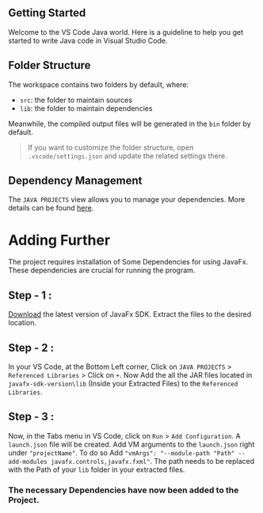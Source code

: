 ## Getting Started

Welcome to the VS Code Java world. Here is a guideline to help you get started to write Java code in Visual Studio Code.

## Folder Structure

The workspace contains two folders by default, where:

- `src`: the folder to maintain sources
- `lib`: the folder to maintain dependencies

Meanwhile, the compiled output files will be generated in the `bin` folder by default.

> If you want to customize the folder structure, open `.vscode/settings.json` and update the related settings there.

## Dependency Management

The `JAVA PROJECTS` view allows you to manage your dependencies. More details can be found [here](https://github.com/microsoft/vscode-java-dependency#manage-dependencies).


# Adding Further

The project requires installation of Some Dependencies for using JavaFx. These dependencies are crucial for running the program.

## Step - 1 : 
[Download](https://openjfx.io/) the latest version of JavaFx SDK. Extract the files to the desired location.

## Step - 2 : 
In your VS Code, at the Bottom Left corner, Click on `JAVA PROJECTS` > `Referenced Libraries` > Click on `+`.
Now Add the all the JAR files located in `javafx-sdk-version\lib` (Inside your Extracted Files) to the `Referenced Libraries`.

## Step - 3 : 
Now, in the Tabs menu in VS Code, click on `Run` > `Add Configuration`. A `launch.json` file will be created.
Add VM arguments to the `launch.json` right under `"projectName"`.
To do so Add `"vmArgs": "--module-path "Path" --add-modules javafx.controls,javafx.fxml"`.
The path needs to be replaced with the Path of your `lib` folder in your extracted files. 

### The necessary Dependencies have now been added to the Project.

